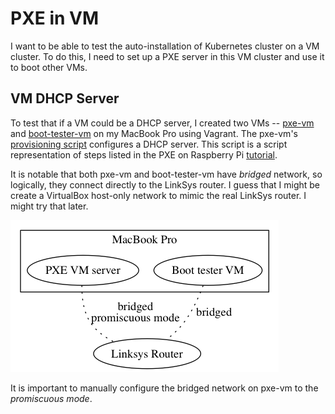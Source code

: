 # PXE in VM

I want to be able to test the auto-installation of Kubernetes cluster
on a VM cluster.  To do this, I need to set up a PXE server in this VM
cluster and use it to boot other VMs.

## VM DHCP Server

To test that if a VM could be a DHCP server, I created two VMs --
[pxe-vm](./pxe-vm) and [boot-tester-vm](./boot-tester-vm) on my
MacBook Pro using Vagrant.  The pxe-vm's
[provisioning script](./pxe-vm/bootstrap.sh) configures a DHCP server.
This script is a script representation of steps listed in the PXE on
Raspberry Pi
[tutorial](https://github.com/k8sp/bare-metal-coreos/tree/master/pxe-on-rasppi).

It is notable that both pxe-vm and boot-tester-vm have *bridged*
network, so logically, they connect directly to the LinkSys router.  I
guess that I might be create a VirtualBox host-only network to mimic
the real LinkSys router.  I might try that later.

<img src="network.png" />

It is important to manually configure the bridged network on pxe-vm to
the *promiscuous mode*.
